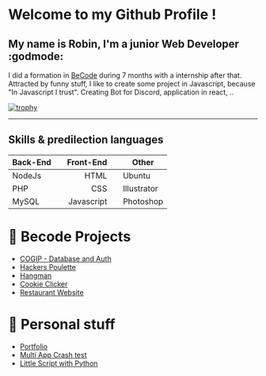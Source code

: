 # Welcome to my Github Profile !

## My name is **Robin**, I'm a **junior Web Developer**  :godmode:  

I did a formation in [BeCode](https://becode.org/) during 7 months with a internship after that. 
Attracted by funny stuff, I like to create some project in Javascript, because "In Javascript I trust". Creating Bot for Discord, application in react, .. 

[![trophy](https://github-profile-trophy.vercel.app/?username=gr0bs&theme=onedark&row=1)](https://github.com/ryo-ma/github-profile-trophy)

-----

## __Skills & predilection languages__    

 |**Back-End** | |**Front-End** | | **Other** |
 |--------------|:--:|-----------:|:--:|------------ |
 |    NodeJs    | |   HTML      | |   Ubuntu    |
 |     PHP    ||    CSS         | |    Illustrator   |
 |     MySQL    ||   Javascript  | | Photoshop |

 

# :page_with_curl: Becode Projects 
- [COGIP - Database and Auth](https://github.com/Gr0bs/TW-Cogip)
- [Hackers Poulette](https://github.com/Gr0bs/hackers-poulette)
- [Hangman](https://github.com/Gr0bs/B-2-Hangman)
- [Cookie Clicker](https://github.com/Gr0bs/B-2-Cookie-Clicker)
- [Restaurant Website](https://github.com/Gr0bs/restaurant-css-framework)

# :dart: Personal stuff
- [Portfolio](https://github.com/Gr0bs/Portfolio)
- [Multi App Crash test](https://github.com/Gr0bs/MultiApp)  
- [Little Script with Python](https://github.com/Gr0bs/LittlePythonScript)
